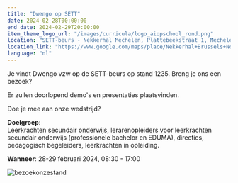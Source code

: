 ```yaml
---
title: "Dwengo op SETT"
date: 2024-02-28T00:00:00
end_date: 2024-02-29T20:00:00
item_theme_logo_url: "/images/curricula/logo_aiopschool_rond.png"
location: "SETT-beurs - Nekkerhal Mechelen, Plattebeekstraat 1, Mechelen"
location_link: "https://www.google.com/maps/place/Nekkerhal+Brussels+North/@51.027481,4.495676,17z/data=!3m1!4b1!4m6!3m5!1s0x47c3e436b919aebd:0x30b32688904e09ac!8m2!3d51.027481!4d4.4982509!16s%2Fg%2F121gvbm4?entry=ttu"
language: "nl"
---
```


Je vindt Dwengo vzw op de SETT-beurs op stand 1235. Breng je ons een bezoek?

Er zullen doorlopend demo's en presentaties plaatsvinden.

Doe je mee aan onze wedstrijd?


**Doelgroep**:<br>
Leerkrachten secundair onderwijs, lerarenopleiders voor leerkrachten secundair onderwijs (professionele bachelor en EDUMA), directies, pedagogisch begeleiders, 
leerkrachten in opleiding.<br>

**Wanneer**: 28-29 februari 2024, 08:30 - 17:00

![bezoekonzestand](https://github.com/dwengovzw/Dwengo-Website/assets/48352335/77ab52f7-b760-4a1d-b457-14951af3dba5)
